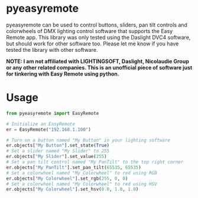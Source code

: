 # pyeasyremote
pyeasyremote can be used to control buttons, sliders, pan tilt controls and colorwheels of DMX lighting control software that supports the Easy Remote app. This library was only tested using the Daslight DVC4 software, but should work for other software too. Please let me know if you have tested the library with other software.

**NOTE: I am not affiliated with LIGHTINGSOFT, Daslight, Nicolaudie Group or any other related companies. This is an unofficial piece of software just for tinkering with Easy Remote using python.**

# Usage
````python
from pyeasyremote import EasyRemote

# Initialize an EasyRemote
er = EasyRemote("192.168.1.100")

# Turn on a button named "My Button" in your lighting software
er.objects["My Button"].set_state(True)
# Set a slider named "My Slider" to 255
er.objects["My Slider"].set_value(255)
# Set a pan tilt control named "My PanTilt" to the top right corner
er.objects["My PanTilt"].set_pan_tilt(65535, 65535)
# Set a colorwheel named "My Colorwheel" to red using RGB
er.objects["My Colorwheel"].set_rgb(255, 0, 0)
# Set a colorwheel named "My Colorwheel" to red using HSV
er.objects["My Colorwheel"].set_hsv(0.0, 1.0, 1.0)
````